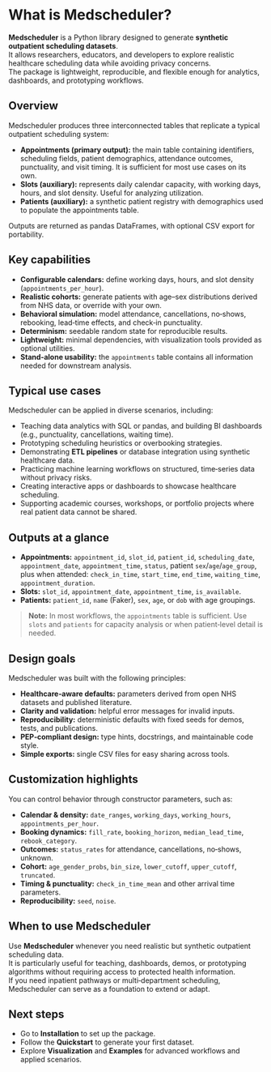 # What is Medscheduler?

**Medscheduler** is a Python library designed to generate **synthetic outpatient scheduling datasets**.  
It allows researchers, educators, and developers to explore realistic healthcare scheduling data while avoiding privacy concerns.  
The package is lightweight, reproducible, and flexible enough for analytics, dashboards, and prototyping workflows.

## Overview

Medscheduler produces three interconnected tables that replicate a typical outpatient scheduling system:

- **Appointments (primary output):** the main table containing identifiers, scheduling fields, patient demographics,
  attendance outcomes, punctuality, and visit timing. It is sufficient for most use cases on its own.
- **Slots (auxiliary):** represents daily calendar capacity, with working days, hours, and slot density. Useful for analyzing utilization.
- **Patients (auxiliary):** a synthetic patient registry with demographics used to populate the appointments table.

Outputs are returned as pandas DataFrames, with optional CSV export for portability.

## Key capabilities

- **Configurable calendars:** define working days, hours, and slot density (`appointments_per_hour`).  
- **Realistic cohorts:** generate patients with age–sex distributions derived from NHS data, or override with your own.  
- **Behavioral simulation:** model attendance, cancellations, no‑shows, rebooking, lead‑time effects, and check‑in punctuality.  
- **Determinism:** seedable random state for reproducible results.  
- **Lightweight:** minimal dependencies, with visualization tools provided as optional utilities.  
- **Stand‑alone usability:** the `appointments` table contains all information needed for downstream analysis.

## Typical use cases

Medscheduler can be applied in diverse scenarios, including:

- Teaching data analytics with SQL or pandas, and building BI dashboards (e.g., punctuality, cancellations, waiting time).  
- Prototyping scheduling heuristics or overbooking strategies.  
- Demonstrating **ETL pipelines** or database integration using synthetic healthcare data.  
- Practicing machine learning workflows on structured, time‑series data without privacy risks.  
- Creating interactive apps or dashboards to showcase healthcare scheduling.  
- Supporting academic courses, workshops, or portfolio projects where real patient data cannot be shared.

## Outputs at a glance

- **Appointments:** `appointment_id`, `slot_id`, `patient_id`, `scheduling_date`, `appointment_date`, `appointment_time`,
  `status`, patient `sex`/`age`/`age_group`, plus when attended: `check_in_time`, `start_time`, `end_time`,
  `waiting_time`, `appointment_duration`.
- **Slots:** `slot_id`, `appointment_date`, `appointment_time`, `is_available`.
- **Patients:** `patient_id`, `name` (Faker), `sex`, `age`, or `dob` with age groupings.

> **Note:** In most workflows, the `appointments` table is sufficient. Use `slots` and `patients` for capacity analysis or when patient‑level detail is needed.

## Design goals

Medscheduler was built with the following principles:

- **Healthcare‑aware defaults:** parameters derived from open NHS datasets and published literature.  
- **Clarity and validation:** helpful error messages for invalid inputs.  
- **Reproducibility:** deterministic defaults with fixed seeds for demos, tests, and publications.  
- **PEP‑compliant design:** type hints, docstrings, and maintainable code style.  
- **Simple exports:** single CSV files for easy sharing across tools.

## Customization highlights

You can control behavior through constructor parameters, such as:

- **Calendar & density:** `date_ranges`, `working_days`, `working_hours`, `appointments_per_hour`.  
- **Booking dynamics:** `fill_rate`, `booking_horizon`, `median_lead_time`, `rebook_category`.  
- **Outcomes:** `status_rates` for attendance, cancellations, no‑shows, unknown.  
- **Cohort:** `age_gender_probs`, `bin_size`, `lower_cutoff`, `upper_cutoff`, `truncated`.  
- **Timing & punctuality:** `check_in_time_mean` and other arrival time parameters.  
- **Reproducibility:** `seed`, `noise`.

## When to use Medscheduler

Use **Medscheduler** whenever you need realistic but synthetic outpatient scheduling data.  
It is particularly useful for teaching, dashboards, demos, or prototyping algorithms without requiring access to protected health information.  
If you need inpatient pathways or multi‑department scheduling, Medscheduler can serve as a foundation to extend or adapt.

## Next steps

- Go to **Installation** to set up the package.  
- Follow the **Quickstart** to generate your first dataset.  
- Explore **Visualization** and **Examples** for advanced workflows and applied scenarios.  
